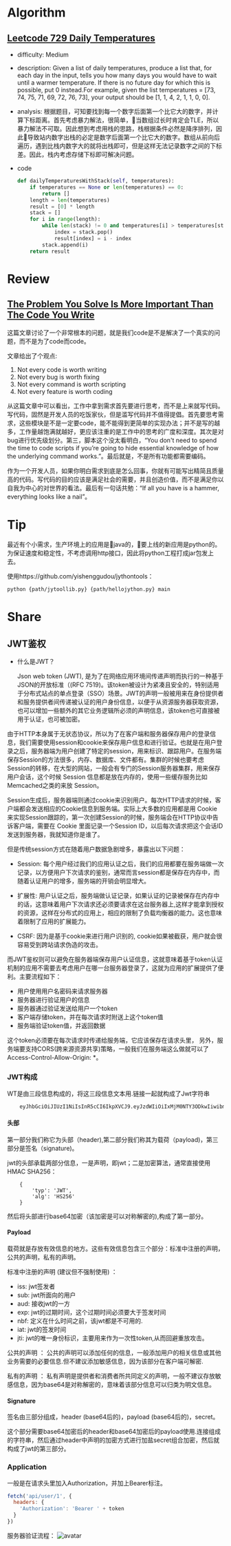 # Algorithm
## [Leetcode 729 Daily Temperatures](https://leetcode.com/problems/daily-temperatures/description/)

* difficulty: Medium
* description: Given a list of daily temperatures, produce a list that, for each day in the input, tells you how many days you would have to wait until a warmer temperature. If there is no future day for which this is possible, put 0 instead.For example, given the list temperatures = [73, 74, 75, 71, 69, 72, 76, 73], your output should be [1, 1, 4, 2, 1, 1, 0, 0].

* analysis: 根据题目，可知要找到每一个数字后面第一个比它大的数字，并计算下标距离。首先考虑暴力解法，很简单，当数组过长时肯定会TLE，所以暴力解法不可取。因此想到考虑用栈的思路，栈根据条件必然是降序排列，因此导致站内数字出栈的必定是数字后面第一个比它大的数字。数组从前向后遍历，遇到比栈内数字大的就将出栈即可，但是这样无法记录数字之间的下标差。因此，栈内考虑存储下标即可解决问题。

* code
    ```python
    def dailyTemperaturesWithStack(self, temperatures):
        if temperatures == None or len(temperatures) == 0:
            return []
        length = len(temperatures)
        result = [0] * length
        stack = []
        for i in range(length):
            while len(stack) != 0 and temperatures[i] > temperatures[stack[-1]]:
                index = stack.pop()
                result[index] = i - index
            stack.append(i)
        return result
    ```


# Review
## [The Problem You Solve Is More Important Than The Code You Write](https://levelup.gitconnected.com/the-problem-you-solve-is-more-important-than-the-code-you-write-d0e5493132c6)
这篇文章讨论了一个非常根本的问题，就是我们code是不是解决了一个真实的问题，而不是为了code而code。

文章给出了个观点:

1. Not every code is worth writing
2. Not every bug is worth fixing
3. Not every command is worth scripting
4. Not every feature is worth coding

从这篇文章中可以看出，工作中拿到需求首先要进行思考，而不是上来就写代码。写代码，固然是开发人员的吃饭家伙，但是滥写代码并不值得提倡。首先要思考需求，这些模块是不是一定要code，能不能得到更简单的实现办法；并不是写的越多，工作量越饱满就越好，更应该注重的是工作中的思考的广度和深度。其次是对bug进行优先级划分。第三，脚本这个没太看明白，“You don't need to spend the time to code scripts if you’re going to hide essential knowledge of how the underlying command works.”。最后就是，不是所有功能都需要编码。

作为一个开发人员，如果你明白需求到底是怎么回事，你就有可能写出精简且质量高的代码。写代码的目的应该是满足社会的需要，并且创造价值，而不是满足你以自我为中心的对世界的看法。最后有一句话共勉：“If all you have is a hammer, everything looks like a nail”。

# Tip

最近有个小需求，生产环境上的应用是java的，要上线的新应用是python的。为保证速度和稳定性，不考虑调用http接口，因此将python工程打成jar包发上去。

使用https://github.com/yishenggudou/jythontools：
```
python {path/jytoollib.py} {path/hellojython.py} main
```

# Share
## JWT鉴权

* 什么是JWT？
    
    Json web token (JWT), 是为了在网络应用环境间传递声明而执行的一种基于JSON的开放标准（(RFC 7519)。该token被设计为紧凑且安全的，特别适用于分布式站点的单点登录（SSO）场景。JWT的声明一般被用来在身份提供者和服务提供者间传递被认证的用户身份信息，以便于从资源服务器获取资源，也可以增加一些额外的其它业务逻辑所必须的声明信息，该token也可直接被用于认证，也可被加密。

由于HTTP本身属于无状态协议，所以为了在客户端和服务器保存用户的登录信息，我们需要使用session和cookie来保存用户信息和进行验证。也就是在用户登录之后，服务器端为用户创建了特定的session，用来标识、跟踪用户。在服务端保存Session的方法很多，内存、数据库、文件都有。集群的时候也要考虑Session的转移，在大型的网站，一般会有专门的Session服务器集群，用来保存用户会话，这个时候 Session 信息都是放在内存的，使用一些缓存服务比如Memcached之类的来放 Session。

Session生成后，服务器端则通过cookie来识别用户。每次HTTP请求的时候，客户端都会发送相应的Cookie信息到服务端。实际上大多数的应用都是用 Cookie 来实现Session跟踪的，第一次创建Session的时候，服务端会在HTTP协议中告诉客户端，需要在 Cookie 里面记录一个Session ID，以后每次请求把这个会话ID发送到服务器，我就知道你是谁了。

但是传统session方式在随着用户数据急剧增多，暴露出以下问题：

* Session: 每个用户经过我们的应用认证之后，我们的应用都要在服务端做一次记录，以方便用户下次请求的鉴别，通常而言session都是保存在内存中，而随着认证用户的增多，服务端的开销会明显增大。

* 扩展性: 用户认证之后，服务端做认证记录，如果认证的记录被保存在内存中的话，这意味着用户下次请求还必须要请求在这台服务器上,这样才能拿到授权的资源，这样在分布式的应用上，相应的限制了负载均衡器的能力。这也意味着限制了应用的扩展能力。

* CSRF: 因为是基于cookie来进行用户识别的, cookie如果被截获，用户就会很容易受到跨站请求伪造的攻击。

而JWT鉴权则可以避免在服务器端保存用户认证信息，这就意味着基于token认证机制的应用不需要去考虑用户在哪一台服务器登录了，这就为应用的扩展提供了便利。主要流程如下：

* 用户使用用户名密码来请求服务器
* 服务器进行验证用户的信息
* 服务器通过验证发送给用户一个token
* 客户端存储token，并在每次请求时附送上这个token值
* 服务端验证token值，并返回数据

这个token必须要在每次请求时传递给服务端，它应该保存在请求头里， 另外，服务端要支持CORS(跨来源资源共享)策略，一般我们在服务端这么做就可以了Access-Control-Allow-Origin: *。

### JWT构成
WT是由三段信息构成的，将这三段信息文本用.链接一起就构成了Jwt字符串
```python
    eyJhbGciOiJIUzI1NiIsInR5cCI6IkpXVCJ9.eyJzdWIiOiIxMjM0NTY3ODkwIiwibmFtZSI6IkpvaG4gRG9lIiwiYWRtaW4iOnRydWV9.TJVA95OrM7E2cBab30RMHrHDcEfxjoYZgeFONFh7HgQ
```
#### 头部
第一部分我们称它为头部（header),第二部分我们称其为载荷（payload)，第三部分是签名（signature)。

jwt的头部承载两部分信息，一是声明，即jwt；二是加密算法，通常直接使用 HMAC SHA256：
```Js
    {
        'typ': 'JWT',
        'alg': 'HS256'
    }
```
然后将头部进行base64加密（该加密是可以对称解密的),构成了第一部分。

#### Payload
载荷就是存放有效信息的地方。这些有效信息包含三个部分：标准中注册的声明，公共的声明，私有的声明。

标准中注册的声明 (建议但不强制使用) ：

* iss: jwt签发者
* sub: jwt所面向的用户
* aud: 接收jwt的一方
* exp: jwt的过期时间，这个过期时间必须要大于签发时间
* nbf: 定义在什么时间之前，该jwt都是不可用的.
* iat: jwt的签发时间
* jti: jwt的唯一身份标识，主要用来作为一次性token,从而回避重放攻击。

公共的声明 ：
公共的声明可以添加任何的信息，一般添加用户的相关信息或其他业务需要的必要信息.但不建议添加敏感信息，因为该部分在客户端可解密.

私有的声明 ：
私有声明是提供者和消费者所共同定义的声明，一般不建议存放敏感信息，因为base64是对称解密的，意味着该部分信息可以归类为明文信息。

#### Signature
签名由三部分组成，header (base64后的)，payload (base64后的)，secret。

这个部分需要base64加密后的header和base64加密后的payload使用.连接组成的字符串，然后通过header中声明的加密方式进行加盐secret组合加密，然后就构成了jwt的第三部分。


### Application
一般是在请求头里加入Authorization，并加上Bearer标注。
```js
fetch('api/user/1', {
  headers: {
    'Authorization': 'Bearer ' + token
  }
})
```
服务器验证流程：
![avatar](jwt-authentication.png)